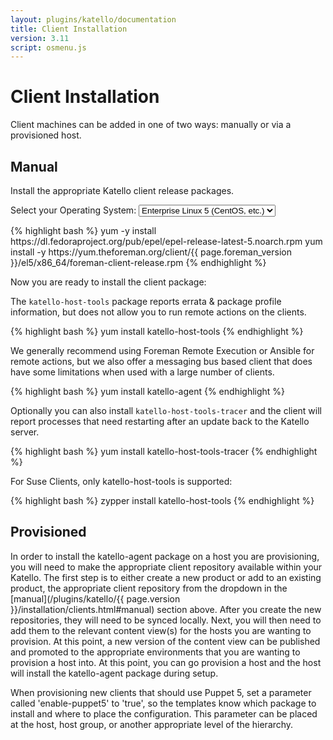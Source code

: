 ```yaml
---
layout: plugins/katello/documentation
title: Client Installation
version: 3.11
script: osmenu.js
---
```


# Client Installation

Client machines can be added in one of two ways: manually or via a provisioned host.

## Manual

Install the appropriate Katello client release packages.

<p>
  Select your Operating System:
  <select id="operatingSystems">
     <option value="el5">Enterprise Linux 5 (CentOS, etc.)</option>
     <option value="el6">Enterprise Linux 6 (CentOS, etc.)</option>
     <option value="el7">Enterprise Linux 7 (CentOS, etc.)</option>
     <option value="f27">Fedora 27</option>
     <option value="f28">Fedora 28</option>
     <option value="sles11">Suse Enterprise Linux Server 11</option>
     <option value="sles12">Suse Enterprise Linux Server 12</option>
  </select>
</p>

<div id="el5" markdown="1">
{% highlight bash %}
yum -y install https://dl.fedoraproject.org/pub/epel/epel-release-latest-5.noarch.rpm
yum install -y https://yum.theforeman.org/client/{{ page.foreman_version }}/el5/x86_64/foreman-client-release.rpm
{% endhighlight %}
</div>

<div id="el6" style="display:none;" markdown="1">
{% highlight bash %}
yum -y install https://dl.fedoraproject.org/pub/epel/epel-release-latest-6.noarch.rpm
yum install -y https://yum.theforeman.org/client/{{ page.foreman_version }}/el6/x86_64/foreman-client-release.rpm
{% endhighlight %}
</div>

<div id="el7" style="display:none;" markdown="1">
{% highlight bash %}
yum -y install https://dl.fedoraproject.org/pub/epel/epel-release-latest-7.noarch.rpm
yum install -y https://yum.theforeman.org/client/{{ page.foreman_version }}/el7/x86_64/foreman-client-release.rpm
{% endhighlight %}
</div>

<div id="f27" style="display:none;" markdown="1">
{% highlight bash %}
yum install -y https://yum.theforeman.org/client/{{ page.foreman_version }}/fc27/x86_64/foreman-client-release.rpm
{% endhighlight %}
</div>

<div id="f28" style="display:none;" markdown="1">
{% highlight bash %}
yum install -y https://yum.theforeman.org/client/{{ page.foreman_version }}/fc28/x86_64/foreman-client-release.rpm
{% endhighlight %}
</div>

<div id="sles12" style="display:none;" markdown="1">
{% highlight bash %}
rpm -Uvh https://yum.theforeman.org/client/{{ page.foreman_version }}/sles12/x86_64/foreman-client-release.rpm
{% endhighlight %}
</div>

<div id="sles11" style="display:none;" markdown="1">
{% highlight bash %}
# For python-datetime dependency, ensure that the SDK addon product is enabled see: https://www.suse.com/support/kb/doc/?id=7015337
zypper modifyrepo -e nu_novell_com:SLES11-Extras
rpm -Uvh https://yum.theforeman.org/client/{{ page.foreman_version }}/sles11/x86_64/foreman-client-release.rpm
{% endhighlight %}
</div>

Now you are ready to install the client package:

The `katello-host-tools` package reports errata & package profile information, but does not allow you to run remote actions on the clients.

{% highlight bash %}
yum install katello-host-tools
{% endhighlight %}

We generally recommend using Foreman Remote Execution or Ansible for remote actions, but we also offer a messaging bus based client that does have some limitations when used with a large number of clients.

{% highlight bash %}
yum install katello-agent
{% endhighlight %}

Optionally you can also install `katello-host-tools-tracer` and the client will report processes that need restarting after an update back to the Katello server.

{% highlight bash %}
yum install katello-host-tools-tracer
{% endhighlight %}

For Suse Clients, only katello-host-tools is supported:

{% highlight bash %}
zypper install katello-host-tools
{% endhighlight %}

## Provisioned

In order to install the katello-agent package on a host you are provisioning, you will need to make the appropriate client repository available within your Katello. The first step is to either create a new product or add to an existing product, the appropriate client repository from the dropdown in the [manual](/plugins/katello/{{ page.version }}/installation/clients.html#manual) section above. After you create the new repositories, they will need to be synced locally. Next, you will then need to add them to the relevant content view(s) for the hosts you are wanting to provision. At this point, a new version of the content view can be published and promoted to the appropriate environments that you are wanting to provision a host into. At this point, you can go provision a host and the host will install the katello-agent package during setup.

When provisioning new clients that should use Puppet 5, set a parameter called 'enable-puppet5' to 'true', so the templates know which package to install and where to place the configuration.  This parameter can be placed at the host, host group, or another appropriate level of the hierarchy.
